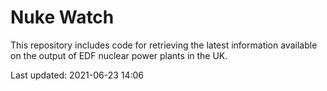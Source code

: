 # Nuke Watch

This repository includes code for retrieving the latest information available on the output of EDF nuclear power plants in the UK.

Last updated: 2021-06-23 14:06